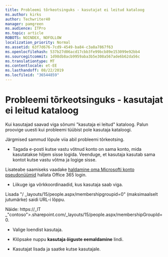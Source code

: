 ```yaml
---
title: Probleemi tõrkeotsinguks - kasutajat ei leitud kataloog
ms.author: kirks
author: Techwriter40
manager: pamgreen
ms.audience: ITPro
ms.topic: article
ROBOTS: NOINDEX, NOFOLLOW
localization_priority: Normal
ms.assetid: 63f7d676-7cd9-4549-ba84-c3a8a7867f63
ms.openlocfilehash: 537b27d06acd17cbb3fe99bcb89e153099e92bb4
ms.sourcegitcommit: 1d98db8acb9959aba3b5e308a567ade6b62da56c
ms.translationtype: MT
ms.contentlocale: et-EE
ms.lasthandoff: 08/22/2019
ms.locfileid: "36544859"
---
```

# <a name="troubleshoot-issue---user-not-found-in-directory"></a>Probleemi tõrkeotsinguks - kasutajat ei leitud kataloog

Kui kasutajad saavad viga sõnumi "kasutaja ei leitud" kataloog. Palun proovige uuesti kui probleemi tüübist pole kasutaja kataloogi.

Järgmised sammud lõpule viia abil probleemi tõrkeotsing.

- Tagada e-posti kutse vastu võtnud konto on sama konto, mida kasutatakse hiljem sisse logida. Veenduge, et kasutaja kasutab sama kontot kutse vastu võtma ja logige sisse. 

Lisateabe saamiseks vaadake [haldamine oma Microsofti konto pseudonüümid</a> hallata Office 365 login](https://support.microsoft.com/help/12407/microsoft-account-how-to-manage-aliases). 

- Liikuge iga võrkkoordinaadid, kus kasutaja saab viga. 

Lisada "/ _layouts/15/people.aspx/membershipgroupid=0" (maksimaalselt jutumärke) saidi URL-i lõppu. 

Näide: https://_lT _"contoso">.sharepoint.com/_layouts/15/people.aspx/membershipGroupId=0.

- Valige loendist kasutaja.

- Klõpsake nuppu **kasutaja õiguste eemaldamine** lindi. 
-  Kasutajat lisada ja saatke kutse kasutajale.

